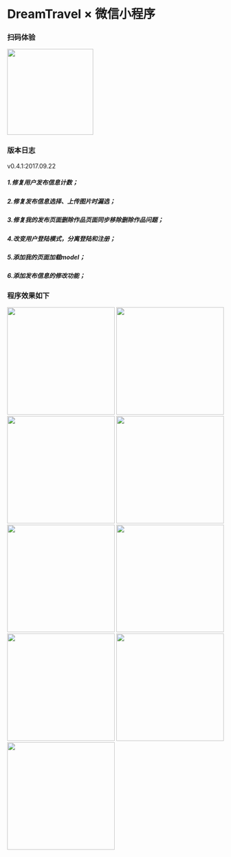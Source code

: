 # DreamTravel × 微信小程序

### 扫码体验
<img width="200" height="200" src="https://github.com/zas023/DreamTravel/blob/master/screenshots/gh_a80a33944e4e_1280.jpg">

### 版本日志
v0.4.1:2017.09.22
##### 1.修复用户发布信息计数；
##### 2.修复发布信息选择、上传图片时漏选；
##### 3.修复我的发布页面删除作品页面同步移除删除作品问题；
##### 4.改变用户登陆模式，分离登陆和注册；
##### 5.添加我的页面加载model；
##### 6.添加发布信息的修改功能；

### 程序效果如下

<img width="250" src="https://github.com/zas023/DreamTravel/blob/master/screenshots/001.png"> <img width="250" src="https://github.com/zas023/DreamTravel/blob/master/screenshots/002.png"> <img width="250" src="https://github.com/zas023/DreamTravel/blob/master/screenshots/003.png"> 
<img width="250" src="https://github.com/zas023/DreamTravel/blob/master/screenshots/004.png"> 
<img width="250" src="https://github.com/zas023/DreamTravel/blob/master/screenshots/005.png"> 
<img width="250" src="https://github.com/zas023/DreamTravel/blob/master/screenshots/006.png"> 
<img width="250" src="https://github.com/zas023/DreamTravel/blob/master/screenshots/007.png"> 
<img width="250" src="https://github.com/zas023/DreamTravel/blob/master/screenshots/008.png"> 
<img width="250" src="https://github.com/zas023/DreamTravel/blob/master/screenshots/009.png"> 



